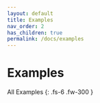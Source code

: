 ```yaml
---
layout: default
title: Examples
nav_order: 2
has_children: true
permalink: /docs/examples
---
```


# Examples

All Examples
{: .fs-6 .fw-300 }
